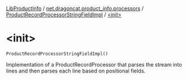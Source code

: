 [LibProductInfo](../../index.md) / [net.dragoncat.product_info.processors](../index.md) / [ProductRecordProcessorStringFieldImpl](index.md) / [&lt;init&gt;](./-init-.md)

# &lt;init&gt;

`ProductRecordProcessorStringFieldImpl()`

Implementation of a ProductRecordProcessor that parses the stream into
lines and then parses each line based on positional fields.

